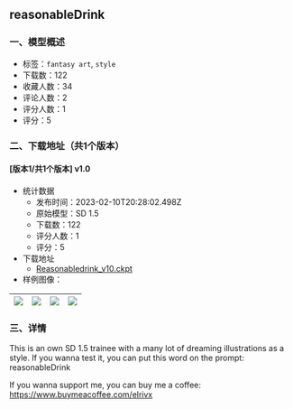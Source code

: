 ##  reasonableDrink 
### 一、模型概述

- 标签：`fantasy art`, `style`
- 下载数：122
- 收藏人数：34
- 评论人数：2
- 评分人数：1
- 评分：5

### 二、下载地址（共1个版本）

#### [版本1/共1个版本] v1.0

- 统计数据
  - 发布时间：2023-02-10T20:28:02.498Z
  - 原始模型：SD 1.5
  - 下载数：122
  - 评分人数：1
  - 评分：5
- 下载地址
  - [Reasonabledrink_v10.ckpt](https://civitai.com/api/download/models/9222)
- 样例图像：

| <img src="https://image.civitai.com/xG1nkqKTMzGDvpLrqFT7WA/15d9dd48-52c7-4b21-dc1d-147679480200/width=450/88366.jpeg" /> | <img src="https://image.civitai.com/xG1nkqKTMzGDvpLrqFT7WA/ea179500-be5a-4fb0-19d5-1827c7980a00/width=450/88373.jpeg" /> | <img src="https://image.civitai.com/xG1nkqKTMzGDvpLrqFT7WA/482e22b0-8e42-4ee9-9f5b-98f87023c600/width=450/88372.jpeg" /> | <img src="https://image.civitai.com/xG1nkqKTMzGDvpLrqFT7WA/94592c43-7624-4364-d2f2-939a1a284400/width=450/88371.jpeg" /> |
| ---- | ---- | ---- | ---- |


### 三、详情
<p>This is an own SD 1.5 trainee with a many lot of dreaming illustrations as a style. If you wanna test it, you can put this word on the prompt: reasonableDrink</p><p></p><p>If you wanna support me, you can buy me a coffee: <a target="_blank" rel="ugc" href="https://www.buymeacoffee.com/elrivx">https://www.buymeacoffee.com/elrivx</a></p>